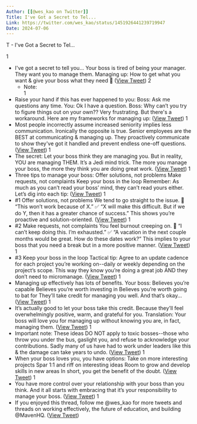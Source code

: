 ```yaml
---
Author: [[@wes_kao on Twitter]]
Title: I've Got a Secret to Tel...
Link: https://twitter.com/wes_kao/status/1451926441239719947
Date: 2024-07-06
---
```

T - I've Got a Secret to Tel...

1
- I've got a secret to tell you...
  Your boss is tired of being your manager.
  They want you to manage them.
  Managing up: How to get what you want & give your boss what they need 🧵 ([View Tweet](https://twitter.com/wes_kao/status/1451926441239719947))
2
    - Note: \
1
- Raise your hand if this has ever happened to you:
  Boss: Ask me questions any time.
  You: Ok I have a question.
  Boss: Why can’t you try to figure things out on your own??
  Very frustrating. But there's a workaround. Here are my frameworks for managing up: ([View Tweet](https://twitter.com/wes_kao/status/1451926444070817806))
1
- Most people incorrectly assume increased seniority implies less communication.
  Ironically the opposite is true.
  Senior employees are the BEST at communicating & managing up. They proactively communicate to show they've got it handled and prevent endless one-off questions. ([View Tweet](https://twitter.com/wes_kao/status/1451926451524096002))
1
- The secret: Let your boss think they are managing you.
  But in reality, YOU are managing THEM.
  It’s a Jedi mind trick. The more you manage your boss, the more they think you are doing great work. ([View Tweet](https://twitter.com/wes_kao/status/1451926475020640260))
1
- Three tips to manage your boss:
  Offer solutions, not problems
  Make requests, not complaints
  Keep your boss in the loop
  Remember: As much as you can’t read your boss’ mind, they can’t read yours either.
  Let’s dig into each tip: ([View Tweet](https://twitter.com/wes_kao/status/1451926479294681096))
1
- #1 Offer solutions, not problems
  We tend to go straight to the issue.
  🚫 “This won’t work because of X.”
  ✅ “X will make this difficult. But if we do Y, then it has a greater chance of success.”
  This shows you’re proactive and solution-oriented. ([View Tweet](https://twitter.com/wes_kao/status/1451926485489618958))
1
- #2 Make requests, not complaints
  You feel burnout creeping on.
  🚫 “I can’t keep doing this. I’m exhausted.”
  ✅ “A vacation in the next couple months would be great. How do these dates work?”
  This implies to your boss that you need a break but in a more positive manner. ([View Tweet](https://twitter.com/wes_kao/status/1451926491319701507))
1
- #3 Keep your boss in the loop
  Tactical tip: Agree to an update cadence for each project you’re working on--daily or weekly depending on the project’s scope.
  This way they know you’re doing a great job AND they don’t need to micromanage. ([View Tweet](https://twitter.com/wes_kao/status/1451926493110710280))
1
- Managing up effectively has lots of benefits. Your boss:
  Believes you’re capable
  Believes you’re worth investing in
  Believes you’re worth going to bat for
  They’ll take credit for managing you well. And that’s okay… ([View Tweet](https://twitter.com/wes_kao/status/1451926495690207237))
1
- It’s actually good to let your boss take this credit.
  Because they’ll feel overwhelmingly positive, warm, and grateful for you.
  Translation: Your boss will love you for managing up without knowing you are, in fact, managing them. ([View Tweet](https://twitter.com/wes_kao/status/1451926497699188741))
1
- Important note: These ideas DO NOT apply to toxic bosses--those who throw you under the bus, gaslight you, and refuse to acknowledge your contributions. Sadly many of us have had to work under leaders like this & the damage can take years to undo. ([View Tweet](https://twitter.com/wes_kao/status/1451926499364384769))
1
- When your boss loves you, you have options:
  Take on more interesting projects
  Spar 1:1 and riff on interesting ideas
  Room to grow and develop skills in new areas
  In short, you get the benefit of the doubt. ([View Tweet](https://twitter.com/wes_kao/status/1451926501348237314))
1
- You have more control over your relationship with your boss than you think.
  And it all starts with embracing that it’s your responsibility to manage your boss. ([View Tweet](https://twitter.com/wes_kao/status/1451926505391591426))
1
- If you enjoyed this thread, follow me @wes_kao for more tweets and threads on working effectively, the future of education, and building @MavenHQ. ([View Tweet](https://twitter.com/wes_kao/status/1451926507102814220))
